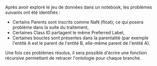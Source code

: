 Après avoir exploré le jeu de données dans un notebook, les problèmes suivants ont été identifiés :
* Certains Parents sont inscrits comme NaN (float), ce qui posera problème dans la suite du traitement,
* Certaines Class ID partagent le même Preferred Label,
* Certaines boucles sont présentes dans la parentalité (par exemple l'entité A est le parent de l'entité B, elle-même parent de l'entité A).

Une fois ces problèmes résolus, il sera possible d'écrire une fonction récursive permettant de retracer l'ontologie pour chaque branche.